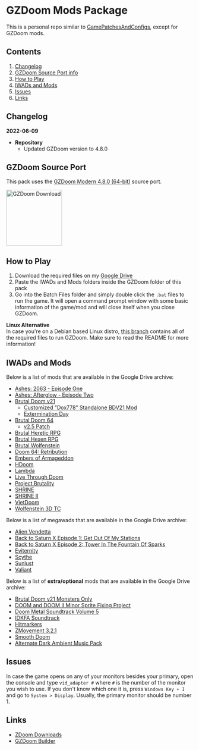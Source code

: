 # GZDoom Mods Package
This is a personal repo similar to [GamePatchesAndConfigs](https://github.com/TheRambotnic/GamePatchesAndConfigs), except for GZDoom mods.

## Contents
1. [Changelog](#changelog)
2. [GZDoom Source Port info](#gzdoom-source-port)
3. [How to Play](#how-to-play)
4. [IWADs and Mods](#iwads-and-mods)
5. [Issues](#issues)
6. [Links](#links)

## Changelog
**2022-06-09**
* **Repository**
	* Updated GZDoom version to 4.8.0

## GZDoom Source Port
This pack uses the [GZDoom Modern 4.8.0 (64-bit)](https://github.com/coelckers/gzdoom/releases/download/g4.8.0/gzdoom-4-8-0-Windows-64bit.zip) source port.

[<img src="https://zdoom.org/w/images/2/25/Circle_gzdoom.png" alt="GZDoom Download" width="150" />](https://zdoom.org/downloads)

## How to Play
1. Download the required files on my [Google Drive](https://drive.google.com/drive/folders/1e1fbEjVGYPP10DRqNxhUlgQVdjPGuwqq?usp=sharing)
2. Paste the IWADs and Mods folders inside the GZDoom folder of this pack
3. Go into the Batch Files folder and simply double click the `.bat` files to run the game. It will open a command prompt window with some basic information of the game/mod and will close itself when you close GZDoom.

**Linux Alternative** <br/>
In case you're on a Debian based Linux distro, [this branch](https://github.com/TheRambotnic/GZDoomModPack/tree/linux) contains all of the required files to run GZDoom. Make sure to read the README for more information!

## IWADs and Mods
Below is a list of mods that are available in the Google Drive archive:
* [Ashes: 2063 - Episode One](https://www.moddb.com/mods/ashes-2063/downloads)
* [Ashes: Afterglow - Episode Two](https://www.moddb.com/mods/ashes-2063/downloads)
* [Brutal Doom v21](https://www.moddb.com/mods/brutal-doom)
	* [Customized "Dox778" Standalone BDV21 Mod](https://www.moddb.com/mods/brutal-doom/downloads/customized-dox778-standalone-bdv21-mod)
	* [Extermination Day](https://www.moddb.com/mods/brutal-doom/forum/thread/extermination-day-beta-001-download)
* [Brutal Doom 64](https://www.moddb.com/mods/brutal-doom-64)
	* [v2.5 Patch](https://www.moddb.com/mods/brutal-doom-64/addons/brutal-doom-64-v2-patched)
* [Brutal Heretic RPG](https://nzdoom.net/showthread.php?tid=3)
* [Brutal Hexen RPG](https://nzdoom.net/showthread.php?tid=2)
* [Brutal Wolfenstein](https://www.moddb.com/mods/brutal-wolfenstein-3d)
* [Doom 64: Retribution](https://www.moddb.com/mods/doom-64-retribution)
* [Embers of Armageddon](https://www.moddb.com/mods/embers-of-armageddon)
* [HDoom](https://hdoomguy.newgrounds.com/)
* [Lambda](https://www.moddb.com/mods/lambda-for-doom-and-d00m-2)
* [Live Through Doom](https://discord.gg/sAE7jDT)
* [Project Brutality](https://github.com/pa1nki113r/Project_Brutality)
* [SHRINE](https://www.moddb.com/mods/shrine)
* [SHRINE II](https://www.moddb.com/mods/shrine-ii)
* [VietDoom](https://www.moddb.com/mods/vietdoom)
* [Wolfenstein 3D TC](https://www.afadoomer.com/wolf3d/downloads.html)

Below is a list of megawads that are available in the Google Drive archive:
* [Alien Vendetta](https://www.doomworld.com/idgames/levels/doom2/megawads/av)
* [Back to Saturn X Episode 1: Get Out Of My Stations](https://www.doomworld.com/forum/topic/62529)
* [Back to Saturn X Episode 2: Tower In The Fountain Of Sparks](https://www.doomworld.com/forum/topic/69960)
* [Eviternity](https://www.doomworld.com/idgames/levels/doom2/Ports/megawads/eviternity)
* [Scythe](https://www.doomworld.com/idgames/levels/doom2/megawads/scythe)
* [Sunlust](https://www.doomworld.com/idgames/levels/doom2/Ports/megawads/sunlust)
* [Valiant](https://www.doomworld.com/idgames/levels/doom2/Ports/megawads/valiant)

Below is a list of **extra/optional** mods that are available in the Google Drive archive:
* [Brutal Doom v21 Monsters Only](https://www.moddb.com/mods/brutal-doom/downloads/bdv21-monsters-only-version)
* [DOOM and DOOM II Minor Sprite Fixing Project](https://www.doomworld.com/files/file/18536-doom-2-minor-sprite-fixing-project-v19/)
* [Doom Metal Soundtrack Volume 5](https://www.moddb.com/mods/brutal-doom/downloads/doom-metal-soundtrack-mod-volume-5)
* [IDKFA Soundtrack](https://www.moddb.com/mods/brutal-doom/addons/idkfa-doom-soundtrack)
* [Hitmarkers](https://www.wad-archive.com/wad/782cb71865e196ea2e4c99b27eb7ce292d42f6b4)
* [ZMovement 3.2.1](https://forum.zdoom.org/viewtopic.php?t=65095)
* [Smooth Doom](https://www.doomworld.com/forum/topic/69451-smooth-doom-update-41420/)
* [Alternate Dark Ambient Music Pack](https://www.moddb.com/mods/brutal-doom/addons/alternate-dark-ambient-music-pack)

## Issues
In case the game opens on any of your monitors besides your primary, open the console and type `vid_adapter #` where `#` is the number of the monitor you wish to use. If you don't know which one it is, press `Windows Key + I` and go to `System > Display`. Usually, the primary monitor should be number 1.

## Links
* [ZDoom Downloads](https://zdoom.org/downloads)
* [GZDoom Builder](https://devbuilds.drdteam.org/doombuilder2-gzdb/)
